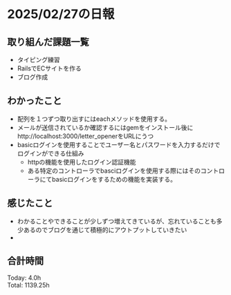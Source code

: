 # 2025/02/27の日報
## 取り組んだ課題一覧
* タイピング練習
*  RailsでECサイトを作る
*  ブログ作成
## わかったこと
* 配列を１つずつ取り出すにはeachメソッドを使用する。
* メールが送信されているか確認するにはgemをインストール後にhttp://localhost:3000/letter_openerをURLにうつ
* basicログインを使用することでユーザー名とパスワードを入力するだけでログインができる仕組み
  *  httpの機能を使用したログイン認証機能
  *  ある特定のコントローラでbasciログインを使用する際にはそのコントローラにてbasicログインをするための機能を実装する。
## 感じたこと
* わかることやできることが少しずつ増えてきているが、忘れていることも多少あるのでブログを通じて積極的にアウトプットしていきたい
* 
## 合計時間 
Today: 4.0h<br>
Total: 1139.25h
